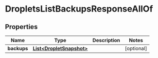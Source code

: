 

# DropletsListBackupsResponseAllOf


## Properties

| Name | Type | Description | Notes |
|------------ | ------------- | ------------- | -------------|
|**backups** | [**List&lt;DropletSnapshot&gt;**](DropletSnapshot.md) |  |  [optional] |



